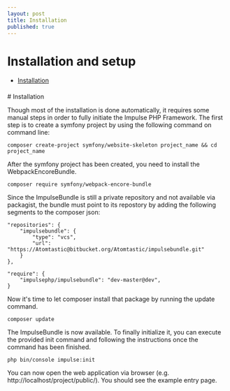 ```yaml
---
layout: post
title: Installation
published: true
---
```

<h1 class="doc-title">Installation and setup</h1>

- [Installation](#Installation)

<h4><a id="installation"></a></h4>
# Installation

Though most of the installation is done automatically, it requires some manual steps in order to fully initiate the Impulse PHP Framework. The first step is to create a symfony project by using the following command on command line:

<pre class="language-shell code-white imp-code">
<code class="language-shell">composer create-project symfony/website-skeleton project_name && cd project_name</code>
</pre>

After the symfony project has been created, you need to install the WebpackEncoreBundle.

<pre class="imp-code language-shell">
<code class="language-shell">composer require symfony/webpack-encore-bundle</code>
</pre>

Since the ImpulseBundle is still a private repository and not available via packagist, the bundle must point to its repostory by adding the following segments to the composer json:

<pre class="language-json code-white imp-code">
<code class="language-json">"repositories": {
    "impulsebundle": {
        "type": "vcs",
        "url": "https://Atomtastic@bitbucket.org/Atomtastic/impulsebundle.git"
    }
},

"require": {
    "impulsephp/impulsebundle": "dev-master@dev",
}</code>
</pre>

Now it's time to let composer install that package by running the update command.

<pre class="code-white imp-code language-shell">
<code class="language-bash">composer update</code>
</pre>

The ImpulseBundle is now available. To finally initialize it, you can execute the provided init command and 
following the instructions once the command has been finished.

<pre class="language-shell code-white imp-code language-shell">
<code class="language-shell">php bin/console impulse:init</code>
</pre>

You can now open the web application via browser (e.g. http://localhost/project/public/). You should see the example entry page.
